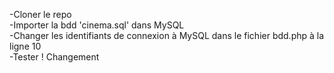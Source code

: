 -Cloner le repo  
-Importer la bdd 'cinema.sql' dans MySQL  
-Changer les identifiants de connexion à MySQL dans le fichier bdd.php à la ligne 10  
-Tester !
Changement
